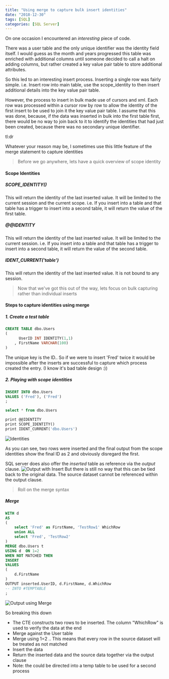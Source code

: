 ```yaml
---
title: "Using merge to capture bulk insert identities"
date: "2018-12-30"
tags: [SQL]
categories: [SQL Server]
---
```


On one occasion I encountered an _interesting_ piece of code.

There was a user table and the only unique identifier was the identity field itself. I would guess as the month and years progressed this table was enriched with additional columns until someone decided to call a halt on adding columns, but rather created a key value pair table to store additional attributes.

So this led to an interesting insert process. Inserting a single row was fairly simple. i.e. Insert row into main table, use the scope_identity to then insert additional details into the key value pair table.

However, the process to insert in bulk made use of cursors and xml. Each row was processed within a cursor row by row to allow the identity of the first insert to be used to join it the key value pair table. I assume that this was done, because, if the data was inserted in bulk into the first table first, there would be no way to join back to it to identify the identities that had just been created, because there was no secondary unique identifier.

tl:dr

Whatever your reason may be, I sometimes use this little feature of the merge statement to capture identities

> Before we go anywhere, lets have a quick overview of scope identity

#### Scope Identities

##### SCOPE_IDENTITY()

This will return the identity of the last inserted value. It will be limited to the current session and the current scope.
i.e. If you insert into a table and that table has a trigger to insert into a second table, it will return the value of the first table.

##### @@IDENTITY

This will return the identity of the last inserted value. It will be limited to the current session.
i.e. If you insert into a table and that table has a trigger to insert into a second table, it will return the value of the second table.

##### IDENT_CURRENT('table')

This will return the identity of the last inserted value. It is not bound to any session.

> Now that we've got this out of the way, lets focus on bulk capturing rather than individual inserts

#### Steps to capture identities using merge

##### 1. Create a test table

```sql
CREATE TABLE dbo.Users
(
      UserID INT IDENTITY(1,1)
    , FirstName VARCHAR(100)
)
```

The unique key is the ID.. So if we were to insert 'Fred' twice it would be impossible after the inserts are successful to capture which process created the entry. (I know it's bad table design :))

##### 2. Playing with scope identities

```sql
INSERT INTO dbo.Users
VALUES ('Fred'), ('Fred')
;

select * from dbo.Users

print @@IDENTITY
print SCOPE_IDENTITY()
print IDENT_CURRENT('dbo.Users')
```

![Identities](Identities.png)

As you can see, two rows were inserted and the final output from the scope identities show the final ID as 2 and obviously disregard the first.

SQL server does also offer the _inserted_ table as reference via the _output_ clause.
![Output with Insert](OutputWithInsert.png)
But there is still no way that this can be tied back to the original data. The source dataset cannot be referenced within the output clause.

> Roll on the merge syntax

##### Merge

```sql
WITH d
AS
(
    select 'Fred' as FirstName, 'TestRow1' WhichRow
    union ALL
    select 'Fred', 'TestRow2'
)
MERGE dbo.Users t
USING d  ON 1=2
WHEN NOT MATCHED THEN
INSERT
VALUES
(
    d.FirstName
)
OUTPUT inserted.UserID, d.FirstName, d.WhichRow
-- INTO #TEMPTABLE
;
```

![Output using Merge](OutputUsingMerge.png)

So breaking this down

- The CTE constructs two rows to be inserted. The column "WhichRow" is used to verify the data at the end
- Merge against the User table
- Merge using 1=2 .. This means that every row in the source dataset will be treated as not matched
- Insert the data
- Return the inserted data and the source data together via the output clause
- Note: the could be directed into a temp table to be used for a second process
